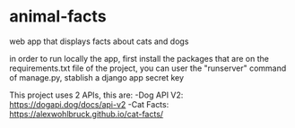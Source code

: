 # animal-facts
web app that displays facts about cats and dogs

in order to run locally the app, first install the packages that are on the requirements.txt file of the project, you can user the "runserver" command of manage.py, stablish a django app secret key

This project uses 2 APIs, this are:
  -Dog API V2: https://dogapi.dog/docs/api-v2
  -Cat Facts: https://alexwohlbruck.github.io/cat-facts/
